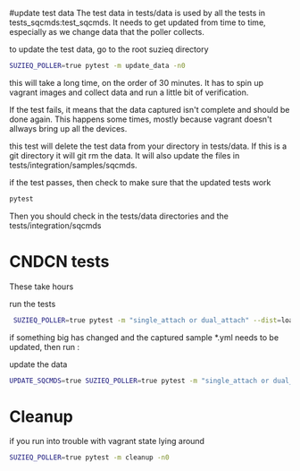 
#update test data
The test data in tests/data is used by all the tests in tests_sqcmds:test_sqcmds.
It needs to get updated from time to time, especially as we change
data that the poller collects.

to update the test data, go to the root suzieq directory

```bash
SUZIEQ_POLLER=true pytest -m update_data -n0
```
this will take a long time, on the order of 30 minutes. It has to spin
up vagrant images and collect data and run a little bit of verification.

If the test fails, it means that the data captured isn't complete and should be 
done again. This happens some times, mostly because vagrant doesn't allways
bring up all the devices.

this test will delete the test data from your directory in tests/data. 
If this is a git
directory it will git rm the data. It will also update the files in 
tests/integration/samples/sqcmds.

if the test passes, then check to make sure that the updated tests work
```bash
pytest
```

Then you should check in the tests/data directories and the tests/integration/sqcmds


# CNDCN tests

These take hours

run the tests
```bash
 SUZIEQ_POLLER=true pytest -m "single_attach or dual_attach" --dist=loadscope -n2
```

if something big has changed and the captured sample *.yml needs to be updated, then 
run :

update the data
```bash
UPDATE_SQCMDS=true SUZIEQ_POLLER=true pytest -m "single_attach or dual_attach" --dist=loadscope -n2
```


# Cleanup
if you run into trouble with vagrant state lying around
```bash
SUZIEQ_POLLER=true pytest -m cleanup -n0
```

